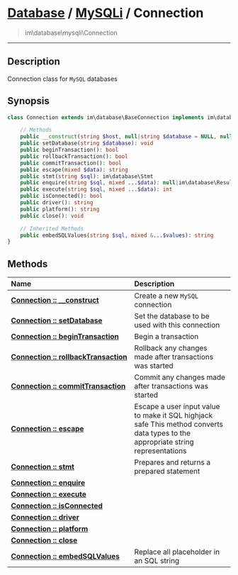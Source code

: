 # [Database](db.md) / [MySQLi](mysql.md) / Connection
 > im\database\mysqli\Connection
____

## Description
Connection class for `MySQL` databases

## Synopsis
```php
class Connection extends im\database\BaseConnection implements im\database\Connection {

    // Methods
    public __construct(string $host, null|string $database = NULL, null|string $user = NULL, null|string $passwd = NULL, int $port = 3306)
    public setDatabase(string $database): void
    public beginTransaction(): bool
    public rollbackTransaction(): bool
    public commitTransaction(): bool
    public escape(mixed $data): string
    public stmt(string $sql): im\database\Stmt
    public enquire(string $sql, mixed ...$data): null|im\database\Result
    public execute(string $sql, mixed ...$data): int
    public isConnected(): bool
    public driver(): string
    public platform(): string
    public close(): void

    // Inherited Methods
    public embedSQLValues(string $sql, mixed &...$values): string
}
```

## Methods
| Name | Description |
| :--- | :---------- |
| [__Connection&nbsp;::&nbsp;\_\_construct__](mysql-Connection-__construct.md) | Create a new `MySQL` connection |
| [__Connection&nbsp;::&nbsp;setDatabase__](mysql-Connection-setDatabase.md) | Set the database to be used with this connection |
| [__Connection&nbsp;::&nbsp;beginTransaction__](mysql-Connection-beginTransaction.md) | Begin a transaction |
| [__Connection&nbsp;::&nbsp;rollbackTransaction__](mysql-Connection-rollbackTransaction.md) | Rollback any changes made after transactions was started |
| [__Connection&nbsp;::&nbsp;commitTransaction__](mysql-Connection-commitTransaction.md) | Commit any changes made after transactions was started |
| [__Connection&nbsp;::&nbsp;escape__](mysql-Connection-escape.md) | Escape a user input value to make it SQL highjack safe  This method converts data types to the appropriate string representations |
| [__Connection&nbsp;::&nbsp;stmt__](mysql-Connection-stmt.md) | Prepares and returns a prepared statement |
| [__Connection&nbsp;::&nbsp;enquire__](mysql-Connection-enquire.md) |  |
| [__Connection&nbsp;::&nbsp;execute__](mysql-Connection-execute.md) |  |
| [__Connection&nbsp;::&nbsp;isConnected__](mysql-Connection-isConnected.md) |  |
| [__Connection&nbsp;::&nbsp;driver__](mysql-Connection-driver.md) |  |
| [__Connection&nbsp;::&nbsp;platform__](mysql-Connection-platform.md) |  |
| [__Connection&nbsp;::&nbsp;close__](mysql-Connection-close.md) |  |
| [__Connection&nbsp;::&nbsp;embedSQLValues__](mysql-Connection-embedSQLValues.md) | Replace all placeholder in an SQL string |
